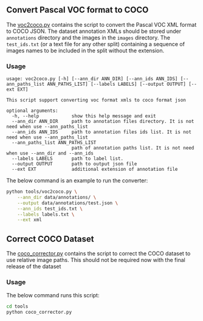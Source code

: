 ## Convert Pascal VOC format to COCO

The [voc2coco.py](voc2coco.py) contains the script to convert the Pascal VOC XML
format to COCO JSON. The dataset annotation XMLs should be stored under `annotations`
directory and the images in the `images` directory. The `test_ids.txt` (or a
text file for any other split) containing a sequence of images names to be
included in the split without the extension.

### Usage

```
usage: voc2coco.py [-h] [--ann_dir ANN_DIR] [--ann_ids ANN_IDS] [--ann_paths_list ANN_PATHS_LIST] [--labels LABELS] [--output OUTPUT] [--ext EXT]

This script support converting voc format xmls to coco format json

optional arguments:
  -h, --help            show this help message and exit
  --ann_dir ANN_DIR     path to annotation files directory. It is not need when use --ann_paths_list
  --ann_ids ANN_IDS     path to annotation files ids list. It is not need when use --ann_paths_list
  --ann_paths_list ANN_PATHS_LIST
                        path of annotation paths list. It is not need when use --ann_dir and --ann_ids
  --labels LABELS       path to label list.
  --output OUTPUT       path to output json file
  --ext EXT             additional extension of annotation file
```

The below command is an example to run the converter:

```sh
python tools/voc2coco.py \
    --ann_dir data/annotations/ \
    --output data/annotations/test.json \
    --ann_ids test_ids.txt \
    --labels labels.txt \
    --ext xml
```

## Correct COCO Dataset

The [coco_corrector.py](coco_corrector.py) contains the script to correct the
COCO dataset to use relative image paths. This should not be required now with
the final release of the dataset

### Usage

The below command runs this script:

```sh
cd tools
python coco_corrector.py
```